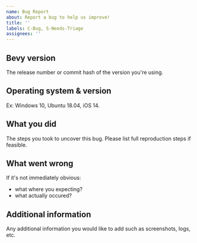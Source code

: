 ```yaml
---
name: Bug Report
about: Report a bug to help us improve!
title: ''
labels: C-Bug, S-Needs-Triage
assignees: ''
---
```


## Bevy version

The release number or commit hash of the version you're using.

## Operating system & version

Ex: Windows 10, Ubuntu 18.04, iOS 14.

## What you did

The steps you took to uncover this bug. Please list full reproduction steps if
feasible.

## What went wrong

If it's not immediately obvious:

- what where you expecting?
- what actually occured?

## Additional information

Any additional information you would like to add such as screenshots, logs, etc.
